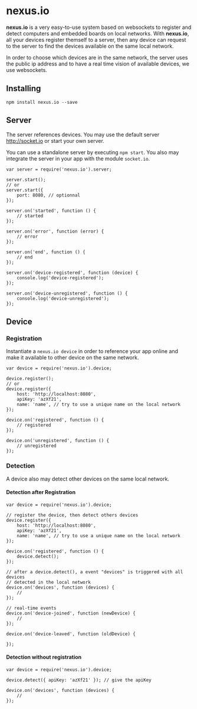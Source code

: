 # nexus.io

**nexus.io** is a very easy-to-use system based on websockets to register and detect computers and embedded boards on local networks. With **nexus.io**, all your devices register themself to a server, then any device can request to the server to find the devices available on the same local network.

In order to choose which devices are in the same network, the server uses the public ip address and to have a real time vision of available devices, we use websockets.

## Installing

    npm install nexus.io --save

## Server

The server references devices. You may use the default server http://socket.io or start your own server.

You can use a standalone server by executing `npm start`. You also may integrate the server in your app with the module `socket.io`.

    var server = require('nexus.io').server;

    server.start();
    // or
    server.start({
        port: 8080, // optionnal
    });

    server.on('started', function () {
        // started
    });

    server.on('error', function (error) {
        // error
    });

    server.on('end', function () {
        // end
    });

    server.on('device-registered', function (device) {
        console.log('device-registered');
    });

    server.on('device-unregistered', function () {
        console.log('device-unregistered');
    });


## Device

### Registration

Instantiate a `nexus.io device` in order to reference your app online and make it available to other device on the same network.

    var device = require('nexus.io').device;

    device.register();
    // or
    device.register({
        host: 'http://localhost:8080',
        apiKey: 'azXf21',
        name: 'name', // try to use a unique name on the local network
    });

    device.on('registered', function () {
        // registered
    });

    device.on('unregistered', function () {
        // unregistered
    });

### Detection

A device also may detect other devices on the same local network.


#### Detection after Registration

    var device = require('nexus.io').device;

    // register the device, then detect others devices
    device.register({
        host: 'http://localhost:8080',
        apiKey: 'azXf21',
        name: 'name', // try to use a unique name on the local network
    });

    device.on('registered', function () {
        device.detect();
    });

    // after a device.detect(), a event "devices" is triggered with all devices
    // detected in the local network
    device.on('devices', function (devices) {
        //
    });

    // real-time events
    device.on('device-joined', function (newDevice) {
        //
    });

    device.on('device-leaved', function (oldDevice) {

    });

#### Detection without registration

    var device = require('nexus.io').device;

    device.detect({ apiKey: 'azXf21' }); // give the apiKey

    device.on('devices', function (devices) {
        //
    });

